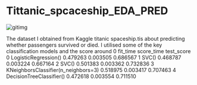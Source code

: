 # Tittanic_spcaceship_EDA_PRED
![gitimg](https://user-images.githubusercontent.com/85513416/193398373-369c124a-82f2-4e36-a1ce-791da9996b6c.png)


The dataset I obtained from Kaggle titanic spaceship.tis about predicting whether passengers survived or died. I utilised some of the key classification models and the score around
0 	fit_time 	score_time 	test_score
0 	LogisticRegression() 	0.479263 	0.003505 	0.686567
1 	SVC() 	0.468787 	0.003224 	0.667164
2 	SVC() 	0.501383 	0.003362 	0.732836
3 	KNeighborsClassifier(n_neighbors=3) 	0.518975 	0.003417 	0.707463
4 	DecisionTreeClassifier() 	0.472618 	0.003554 	0.711510

